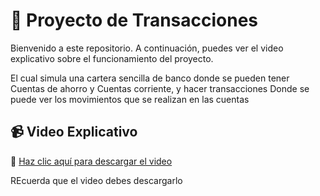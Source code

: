 # 📌 Proyecto de Transacciones

Bienvenido a este repositorio. A continuación, puedes ver el video explicativo sobre el funcionamiento del proyecto.

El cual simula una cartera sencilla de banco donde se pueden tener Cuentas de ahorro y Cuentas corriente, y hacer transacciones
Donde se puede ver los movimientos que se realizan en las cuentas

## 📹 Video Explicativo

🔗 [Haz clic aquí para descargar el video](https://github.com/Duvan0622/Transacciones/blob/abd38f68cb975e0a5a8ec9b6a7f83da086838563/VideoExplicativo)

REcuerda que el video debes descargarlo
